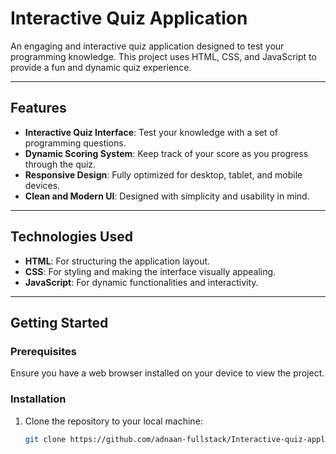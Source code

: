 # Interactive Quiz Application

An engaging and interactive quiz application designed to test your programming knowledge. This project uses HTML, CSS, and JavaScript to provide a fun and dynamic quiz experience.

---

## Features

- **Interactive Quiz Interface**: Test your knowledge with a set of programming questions.
- **Dynamic Scoring System**: Keep track of your score as you progress through the quiz.
- **Responsive Design**: Fully optimized for desktop, tablet, and mobile devices.
- **Clean and Modern UI**: Designed with simplicity and usability in mind.

---

## Technologies Used

- **HTML**: For structuring the application layout.
- **CSS**: For styling and making the interface visually appealing.
- **JavaScript**: For dynamic functionalities and interactivity.

---

## Getting Started

### Prerequisites
Ensure you have a web browser installed on your device to view the project.

### Installation
1. Clone the repository to your local machine:
   ```bash
   git clone https://github.com/adnaan-fullstack/Interactive-quiz-application.git

